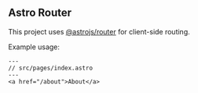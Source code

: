 ## Astro Router

This project uses [@astrojs/router](https://docs.astro.build/en/guides/routing/) for client-side routing.

Example usage:

```astro
---
// src/pages/index.astro
---
<a href="/about">About</a>
```
